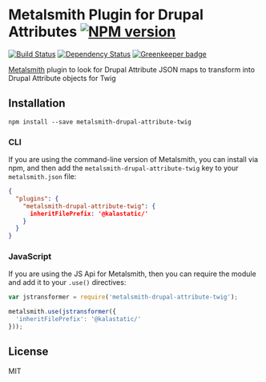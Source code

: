 # Metalsmith Plugin for Drupal Attributes [![NPM version](https://img.shields.io/npm/v/metalsmith-drupal-attribute-twig.svg)](https://www.npmjs.com/package/metalsmith-drupal-attribute-twig)

[![Build Status](https://img.shields.io/travis/kalamuna/metalsmith-jstransformer/master.svg)](https://travis-ci.org/HakS/metalsmith-drupal-attribute-twig)
[![Dependency Status](https://david-dm.org/HakS/metalsmith-drupal-attribute-twig.png)](https://david-dm.org/HakS/metalsmith-drupal-attribute-twig)
[![Greenkeeper badge](https://badges.greenkeeper.io/HakS/metalsmith-drupal-attribute-twig.svg)](https://greenkeeper.io/)

[Metalsmith](http://metalsmith.io) plugin to look for Drupal Attribute JSON maps to transform into Drupal Attribute objects for Twig

## Installation

    npm install --save metalsmith-drupal-attribute-twig

### CLI

If you are using the command-line version of Metalsmith, you can install via npm, and then add the `metalsmith-drupal-attribute-twig` key to your `metalsmith.json` file:

```json
{
  "plugins": {
    "metalsmith-drupal-attribute-twig": {
      inheritFilePrefix: '@kalastatic/'
    }
  }
}
```

### JavaScript

If you are using the JS Api for Metalsmith, then you can require the module and add it to your `.use()` directives:

```js
var jstransformer = require('metalsmith-drupal-attribute-twig');

metalsmith.use(jstransformer({
  'inheritFilePrefix': '@kalastatic/'
}));
```

## License

MIT
